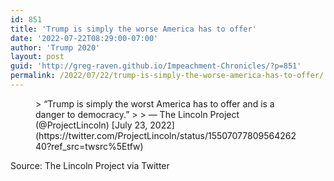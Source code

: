 ```yaml
---
id: 851
title: 'Trump is simply the worse America has to offer'
date: '2022-07-22T08:29:00-07:00'
author: 'Trump 2020'
layout: post
guid: 'http://greg-raven.github.io/Impeachment-Chronicles/?p=851'
permalink: /2022/07/22/trump-is-simply-the-worse-america-has-to-offer/
---
```


<figure class="wp-block-embed is-type-rich is-provider-twitter wp-block-embed-twitter"><div class="wp-block-embed__wrapper">> “Trump is simply the worst America has to offer and is a danger to democracy.”
> 
> — The Lincoln Project (@ProjectLincoln) [July 23, 2022](https://twitter.com/ProjectLincoln/status/1550707780956426240?ref_src=twsrc%5Etfw)

<script async="" charset="utf-8" src="https://platform.twitter.com/widgets.js"></script></div></figure>Source: The Lincoln Project via Twitter